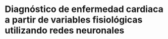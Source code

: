 # Diagnóstico de enfermedad cardiaca a partir de variables fisiológicas utilizando redes neuronales
